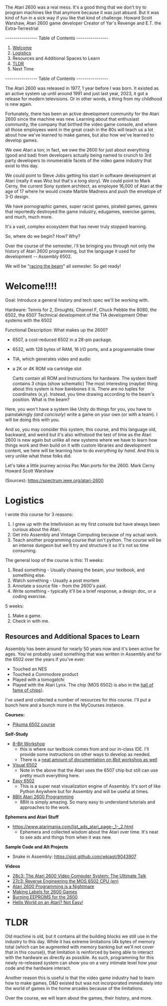 The Atari 2600 was a real mess. It's a good thing that we don't try to program machines like that anymore because it was just absurd. But it was kind of fun in a sick way if you like that kind of challenge.
	Howard Scott Warshaw, Atari 2600 game developer
	Creator of Yar's Revenge and E.T. the Extra-Terrestrial

---------------- Table of Contents ---------------- 

1. [Welcome](#welcome)
2. [Logistics](#logistics)
3. Resources and Additional Spaces to Learn
4. [TLDR](#tldr)
5. Next Time

---------------- Table of Contents ---------------- 

The Atari 2600 was released in 1977, 1 year before I was born. It existed as an active system up until around 1991 and just last year, 2023, it got a release for modern televisions. Or in other words, a thing from my childhood is new again.

Fortunately, there has been an active development community for the Atari 2600 since the machine was new. Learning about that enthusiast community, the company that birthed the video game console, and where all those employees went in the great crash in the 80s will teach us a lot about how we've learned to make games, but also how we've learned to develop games. 

We owe Atari a ton; in fact, we owe the 2600 for just about everything (good and bad) from developers actually being named to crunch to 3rd party developers to innumerable facets of the video game industry that exist to this day. 

We could point to Steve Jobs getting his start in software development at Atari (really it was Woz but that's a long story). We could point to Mark Cerny, the current Sony system architect, as employee 16,000 of Atari at the age of 17 where he would create Marble Madness and push the envelope of 3-D design. 

We have pornographic games, super racist games, pirated games, games that reportedly destroyed the game industry, edugames, exercise games, and much, much more. 

It's a vast, complex ecosystem that has never truly stopped learning. 

So, where do we begin? How? Why?

Over the course of the semester, i'll be bringing you through not only the history of Atari 2600 programming, but the language it used for development -- Assembly 6502. 

We will be "[racing the beam](https://www.youtube.com/embed/sJFnWZH5FXc?si=p-55AMiUwLfz8yM2)" all semester. So get ready!
# <a id = "welcome"></a>Welcome!!!!

Goal: Introduce a general history and tech spec we'll be working with. 

Hardware: 
	Tennis for 2, Droughts, Channel F, 
	Chuck Pebble the 8080, the 6502, the 6507
	Technical development of the TIA development
	Other systems with the 6502

Functional Description: 
What makes up the 2600?
* 6507, a cost-reduced 6502 in a 28-pin package.
- 6532, with 128 bytes of RAM, 16 I/O ports, and a programmable timer 
- TIA, which generates video and audio
- a 2K or 4K ROM via cartridge slot

	Carts contain all ROM and Instructions for hardware.
	The system itself contains 3 chips (show schematic)
	The most interesting (maybe) thing about this system is how barebones it is. 
	There are no tuples for coordinates (x,y). Instead, you time drawing according to the beam's position.
	What is the beam?

Here, you won't have a system like Unity do things for you, you have to painstakingly *(and concisely)* write a game on your own (or with a team). I will be doing this with you.

And so, you may consider this system, this course, and this language old, backward, and weird but it's also withstood the test of time as the Atari 2600 is new again but unlike all new systems where we have to learn how things work and then build on it with custom libraries and development content, we here will be learning how to do *everything by hand*. And this is very unlike what these folks did. 

Let's take a little journey across Pac Man ports for the 2600.
Mark Cerny
Howard Scott Warshaw

(Sources):
https://spectrum.ieee.org/atari-2600
# <a id = "logistics"></a>Logistics
I wrote this course for 3 reasons: 
1. I grew up with the Intellivision as my first console but have always been curious about the Atari.
2. Get into Assembly and Vintage Computing because of my actual work.
3. Teach another programming course that isn't python. 
The course will be an intense dungeon but we'll try and structure it so it's not so time consuming. 

The general loop of the course is this: 
11 weeks: 
1. Read something - Usually chasing the beam, your textbook, and something else.
2. Watch something - Usually a post mortem
3. Annotate a source file - from the 2600's past.
4. Write something - typically it'll be a brief response, a design doc, or a coding exercise. 

5 weeks: 
1. Make a game.
2. Check in with me.
## Resources and Additional Spaces to Learn
Assembly has been around for nearly 50 years now and it's been active for ages. You've probably used something that was written in Assembly and for the 6502 over the years if you've ever: 
* Touched an NES
* Touched a Commodore product
* Played with a tomogatchi
* Played with the Atari Lynx.
The chip (MOS 6502) is also in the [hall of fame of chips](https://spectrum.ieee.org/chip-hall-of-fame-mos-technology-6502-microprocessor/particle-7#:~:text=6502%20Micro%2Dprocessor&text=The%20chip%2C%20and%20its%20variants,known%20as%20the%20Atari%20VCS)).

I've used and collected a number of resources for this course. I'll put a bunch here and a bunch more in the MyCourses instance.

**Courses:** 
* [Pikuma 6502 course](https://pikuma.com/courses/learn-assembly-language-programming-atari-2600-games)

**Self-Study**
* [8-Bit Workshop](https://8bitworkshop.com/)
	* this is where our textbook comes from and our in-class IDE. I'll provide some instructions on other ways to develop as needed. 
	* There is a [neat amount of documentation on 8bit workshop as well](https://8bitworkshop.com/docs/platforms/vcs/index.html)
* [Visual 6502](http://www.visual6502.org/)
	* Note in the above that the Atari uses the 6507 chip but still can use pretty much everything here. 
* [Easy 6502](https://skilldrick.github.io/easy6502/#first-program)
	* This is a super neat visualization engine of Assembly. It's sort of like Python Anywhere but for Assembly and will be useful at times. 
* [8Blit Atari 2600 Programming](https://www.youtube.com/@8Blit/playlists)
	* 8Blit is simply amazing. So many easy to understand tutorials and approaches to the work.

**Ephemera and Atari Stuff**
* https://www.atarimania.com/list_ads_atari_page-_1-_2.html
	* Ephemera and collected wisdom about the Atari over time. It's neat to see ads and things from when it was new.

**Sample Code and Alt Projects**
* Snake in Assembly: https://gist.github.com/wkjagt/9043907

**Videos**
* [28c3: The Atari 2600 Video Computer System: The Ultimate Talk](https://www.youtube.com/watch?v=qvpwf50a48E&ab_channel=28c3)
* [27c3: Reverse Engineering the MOS 6502 CPU (en)](https://www.youtube.com/watch?v=fWqBmmPQP40&t=1926s&ab_channel=Christiaan008)
* [Atari 2600 Programming is a Nightmare](https://www.youtube.com/watch?v=-l18Rwbinp8&ab_channel=Truttle1)
* [Making Labels for 2600 Games](https://www.youtube.com/watch?v=-bbGbGVC6FY&ab_channel=MarkFixesStuff)
* [Burning EEPROMS for the 2600](https://www.youtube.com/watch?v=77PMlBhEHFw&t=1183s&ab_channel=ArtifactElectronics)
* [Hello World on an Atari? Not Easy!](https://www.youtube.com/watch?v=iyzehlHJZ7w&t=877s&ab_channel=TheRetroDesk)
# <a id = "tldr"></a>TLDR
Old machine is old, but it contains all the building blocks we still use in the industry to this day. While it has extreme limitations (4k bytes of memory total (which can be augmented with memory banking but we'll not cover that in this course)), that limitation is reinforced by being able to interact with the hardware as directly as possible. As such, programming for this newly re-released system can show you on a very intimate level how your code and the hardware interact.

Another reason this is useful is that the video game industry had to learn how to make games, D&D existed but was not incorporated immediately into the world of games in the home arcades because of the limitations. 

Over the course, we will learn about the games, their history, and more.
